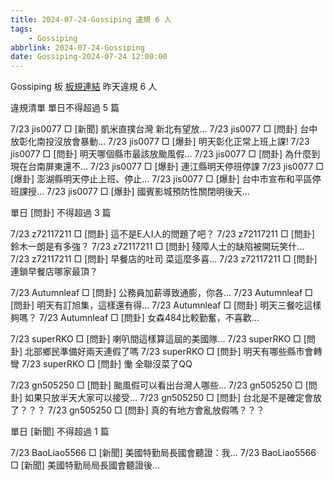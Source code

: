```yaml
---
title: 2024-07-24-Gossiping 違規 6 人
tags:
    - Gossiping
abbrlink: 2024-07-24-Gossiping
date: Gossiping-2024-07-24 12:00:00
---
```

Gossiping 板 [板規連結](https://www.ptt.cc/bbs/Gossiping/M.1637425085.A.07D.html)
昨天違規 6 人
<!-- more -->

違規清單
單日不得超過 5 篇

7/23 jis0077 □ [新聞] 凱米直撲台灣 新北有望放…
7/23 jis0077 □ [問卦] 台中放彰化南投沒放會暴動…
7/23 jis0077 □ [爆卦] 明天彰化正常上班上課!
7/23 jis0077 □ [問卦] 明天哪個縣市最該放颱風假…
7/23 jis0077 □ [問卦] 為什麼到現在台南屏東還不…
7/23 jis0077 □ [爆卦] 連江縣明天停班停課
7/23 jis0077 □ [爆卦] 澎湖縣明天停止上班、停止…
7/23 jis0077 □ [爆卦] 台中市宣布和平區停班課授…
7/23 jis0077 □ [爆卦] 國賓影城預防性關閉明後天…

單日 [問卦] 不得超過 3 篇

7/23 z72117211 □ [問卦] 這不是E人I人的問題了吧？
7/23 z72117211 □ [問卦] 鈴木一朗是有多強？
7/23 z72117211 □ [問卦] 殘障人士的缺陷被開玩笑什…
7/23 z72117211 □ [問卦] 早餐店的吐司 菜這麼多喜…
7/23 z72117211 □ [問卦] 連鎖早餐店哪家最頂？

7/23 Autumnleaf □ [問卦] 公務員加薪導致通膨，你各…
7/23 Autumnleaf □ [問卦] 明天有訂旭集，這樣還有得…
7/23 Autumnleaf □ [問卦] 明天三餐吃這樣夠嗎？
7/23 Autumnleaf □ [問卦] 女森484比較勤奮，不喜歡…

7/23 superRKO □ [問卦] 喇叭間這樣算這屆的美國隊…
7/23 superRKO □ [問卦] 北部鄉民準備好兩天連假了嗎
7/23 superRKO □ [問卦] 明天有哪些縣市會轉彎
7/23 superRKO □ [問卦] 慟 全聯沒菜了QQ

7/23 gn505250 □ [問卦] 颱風假可以看出台灣人哪些…
7/23 gn505250 □ [問卦] 如果只放半天大家可以接受…
7/23 gn505250 □ [問卦] 台北是不是確定會放了？？？
7/23 gn505250 □ [問卦] 真的有地方會亂放假嗎？？？

單日 [新聞] 不得超過 1 篇

7/23 BaoLiao5566 □ [新聞] 美國特勤局長國會聽證：我…
7/23 BaoLiao5566 □ [新聞] 美國特勤局局長國會聽證後…